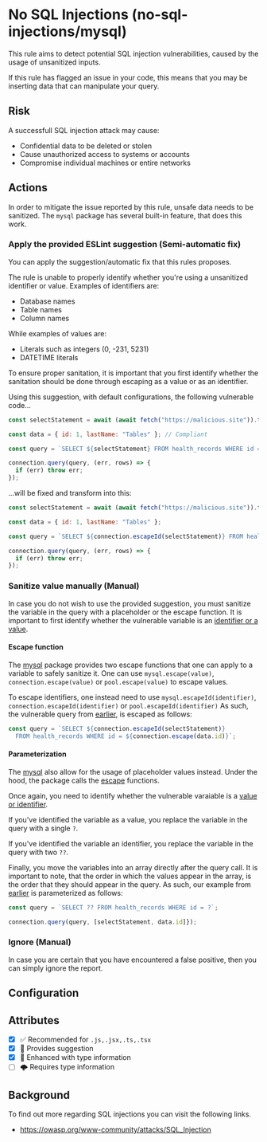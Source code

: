 # No SQL Injections (no-sql-injections/mysql)

This rule aims to detect potential SQL injection vulnerabilities, caused by the usage of unsanitized inputs.

If this rule has flagged an issue in your code, this means that you may be inserting data that can manipulate your query.

## Risk

A successfull SQL injection attack may cause:

- Confidential data to be deleted or stolen
- Cause unauthorized access to systems or accounts
- Compromise individual machines or entire networks

## Actions

In order to mitigate the issue reported by this rule, unsafe data needs to be sanitized. The `mysql` package has several built-in feature, that does this work.

### Apply the provided ESLint suggestion (Semi-automatic fix)

You can apply the suggestion/automatic fix that this rules proposes.

The rule is unable to properly identify whether you're using a unsanitized identifier or value. Examples of identifiers are:

- Database names
- Table names
- Column names

While examples of values are:

- Literals such as integers (0, -231, 5231)
- DATETIME literals

To ensure proper sanitation, it is important that you first identify whether the sanitation should be done through escaping as a value or as an identifier.

Using this suggestion, with default configurations, the following vulnerable code...

```js
const selectStatement = await (await fetch("https://malicious.site")).text(); // Non-compliant

const data = { id: 1, lastName: "Tables" }; // Compliant

const query = `SELECT ${selectStatement} FROM health_records WHERE id = (${data.id})`; 

connection.query(query, (err, rows) => {
  if (err) throw err;
});
```

...will be fixed and transform into this:

```js
const selectStatement = await (await fetch("https://malicious.site")).text();

const data = { id: 1, lastName: "Tables" };

const query = `SELECT ${connection.escapeId(selectStatement)} FROM health_records WHERE id = ${data.id}`; // Compliant

connection.query(query, (err, rows) => {
  if (err) throw err;
});
```

### Sanitize value manually (Manual)

In case you do not wish to use the provided suggestion, you must sanitize the variable in the query with a placeholder or the escape function. It is important to first identify whether the vulnerable variable is an [identifier or a value](#apply-the-provided-eslint-suggestion-semi-automatic-fix).

#### Escape function

The [mysql](https://github.com/mysqljs/mysql#escaping-query-values) package provides two escape functions that one can apply to a variable to safely sanitize it. One can use `mysql.escape(value)`, `connection.escape(value)` or `pool.escape(value)` to escape values.

To escape identifiers, one instead need to use `mysql.escapeId(identifier)`, `connection.escapeId(identifier)` or `pool.escapeId(identifier)` As such, the vulnerable query from [earlier](#apply-the-provided-eslint-suggestion-semi-automatic-fix), is escaped as follows:

```js
const query = `SELECT ${connection.escapeId(selectStatement)} 
  FROM health_records WHERE id = ${connection.escape(data.id)}`;
```

#### Parameterization
The [mysql](https://github.com/mysqljs/mysql#escaping-query-values) also allow for the usage of placeholder values instead. Under the hood, the package calls the [escape](#escape-function) functions.

Once again, you need to identify whether the vulnerable varaiable is a [value or identifier]((#apply-the-provided-eslint-suggestion-semi-automatic-fix)).

If you've identified the variable as a value, you replace the variable in the query with a single `?`.

If you've identified the variable an identifier, you replace the variable in the query with two `??`.

Finally, you move the variables into an array directly after the query call. It is important to note, that the order in which the values appear in the array, is the order that they should appear in the query. As such, our example from [earlier](#apply-the-provided-eslint-suggestion-semi-automatic-fix) is parameterized as follows:

```js
const query = `SELECT ?? FROM health_records WHERE id = ?`;

connection.query(query, [selectStatement, data.id]});
```

### Ignore (Manual)

In case you are certain that you have encountered a false positive, then you can simply ignore the report.

## Configuration

## Attributes

- [X] ✅ Recommended for ```.js,.jsx,.ts,.tsx```
- [X] 🔧 Provides suggestion
- [X] 💭 Enhanced with type information
- [ ] 🌩 Requires type information

## Background

To find out more regarding SQL injections you can visit the following links.

- <https://owasp.org/www-community/attacks/SQL_Injection>
